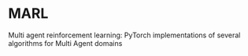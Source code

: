 # MARL
Multi agent reinforcement learning: PyTorch implementations of several algorithms for Multi Agent domains
